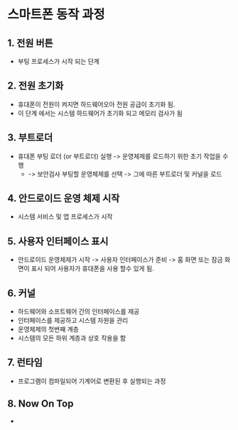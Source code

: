 # 스마트폰 동작 과정
## 1. 전원 버튼
- 부팅 프로세스가 시작 되는 단계

## 2. 전원 초기화
- 휴대폰이 전원이 켜지면 하드웨어오아 전원 공급이 초기화 됨.
- 이 단계 에서는 시스템 하드웨어가 초기화 되고 메모리 검사가 됨

## 3. 부트로더
- 휴대폰 부팅 로더 (or 부트로더) 실행 -> 운영체제를 로드하기 위한 초기 작업을 수행
	- -> 보안검사 부팅할 운영체제를 선택
	  -> 그에 따른 부트로더 및 커널을 로드

## 4. 안드로이드 운영 체제 시작
- 시스템 서비스 및 앱 프로세스가 시작

## 5. 사용자 인터페이스 표시
- 안드로이드 운영체제가 시작 -> 사용자 인터페이스가 준비 -> 홈 화면 또는 잠금 화면이 표시 되어 사용자가 휴대폰을 사용 할수 있게 됨.

## 6. 커널
- 하드웨어와 소프트웨어 간의 인터페이스를 제공
- 인터페이스를 제공하고 시스템 자원을 관리
- 운영체제의 첫번째 계층
- 시스템의 모든 하위 계층과 상호 작용을 함

## 7. 런타임
- 프로그램이 컴파일되어 기계어로 변환된 후 실행되는 과정

## 8. Now On Top
- 